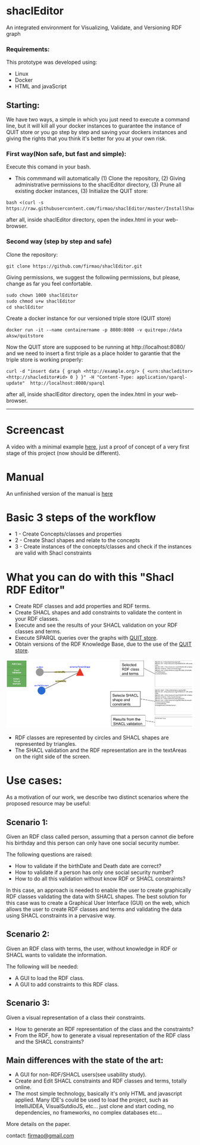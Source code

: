 # shaclEditor
An integrated environment for Visualizing, Validate, and Versioning RDF graph

### Requirements:
This prototype was developed using:
- Linux
- Docker
- HTML and javaScript

## Starting:
We have two ways, a simple in which you just need to execute a command line, but it will kill all your docker instances to guarantee the instance of QUIT store or you go step by step and saving your dockers instances and giving the rights that you think it's better for you at your own risk.

### First way(Non safe, but fast and simple):
Execute this comand in your bash. 
- This commmand will automatically (1) Clone the repository, (2) Giving administrative permissions to the shaclEditor directory, (3) Prune all existing docker instances, (3) Initialize the QUIT store:
```
bash <(curl -s https://raw.githubusercontent.com/firmao/shaclEditor/master/InstallShaclEditor.sh)
```
after all, inside shaclEditor directory, open the index.html in your web-browser.

### Second way (step by step and safe)
Clone the repository:
```
git clone https://github.com/firmao/shaclEditor.git
```
Giving permissions, we suggest the followiing permissions, but please, change as far you feel confortable.
```
sudo chown 1000 shaclEditor
sudo chmod u+w shaclEditor
cd shaclEditor
```
Create a docker instance for our versioned triple store (QUIT store)
```
docker run -it --name containername -p 8080:8080 -v quitrepo:/data aksw/quitstore
```
Now the QUIT store are supposed to be running at http://localhost:8080/ and we need to insert a first triple as a place holder to garantie that the triple store is working properly:
```
curl -d "insert data { graph <http://example.org/> { <urn:shacleditor> <http://shacleditor#id> 0 } }" -H "Content-Type: application/sparql-update"  http://localhost:8080/sparql
```
after all, inside shaclEditor directory, open the index.html in your web-browser.
____________________
# Screencast
A video with a minimal example [here](https://youtu.be/c_3CL3FqVlw), just a proof of concept of a very first stage of this project (now should be different).

# Manual
An unfinished version of the manual is [here](https://docs.google.com/document/d/1nIH84Lys71Trthr5-oNZGwZgfwD6RbWXOZqAJ387evo/edit?usp=sharing)

# Basic 3 steps of the workflow

- 1 - Create Concepts/classes and properties
- 2 - Create Shacl shapes and relate to the concepts
- 3 - Create instances of the concepts/classes and check if the instances are valid with Shacl constraints 

# What you can do with this "Shacl RDF Editor"

- Create RDF classes and add properties and RDF terms.
- Create SHACL shapes and add constraints to validate the content in your RDF classes.
- Execute and see the results of your SHACL validation on your RDF classes and terms.
- Execute SPARQL queries over the graphs with [QUIT store](https://github.com/AKSW/QuitStore/).
- Obtain versions of the RDF Knowledge Base, due to the use of the [QUIT store](https://github.com/AKSW/QuitStore/).

<img src="shaclEditorscreen.png">

- RDF classes are represented by circles and SHACL shapes are represented by triangles.
- The SHACL validation and the RDF representation are in the textAreas on the right side of the screen.

# Use cases:
As a motivation of our work, we describe two distinct scenarios where the proposed resource may be useful:

## Scenario 1: 
Given an RDF class called person, assuming that a person cannot die before his birthday and this person can only have one social security number.

The following questions are raised:
- How to validate if the birthDate and Death date are correct?
- How to validate if a person has only one social security number?
- How to do all this validation without know RDF or SHACL constraints?

In this case, an approach is needed to enable the user to create graphically RDF classes validating the data with SHACL shapes.
The best solution for this case was to create a Graphical User Interface (GUI) on the web, which allows the user to create RDF classes and terms and validating the data using SHACL constraints in a pervasive way.

## Scenario 2:
Given an RDF class with terms, the user, without knowledge in RDF or SHACL wants to validate the information.

The following will be needed:

- A GUI to load the RDF class.
- A GUI to add constraints to this RDF class.

## Scenario 3:
Given a visual representation of a class their constraints.

- How to generate an RDF representation of the class and the constraints?
- From the RDF, how to generate a visual representation of the RDF class and the SHACL constraints?

## Main differences with the state of the art:
- A GUI for non-RDF/SHACL users(see usability study).
- Create and Edit SHACL constraints and RDF classes and terms, totally online.
- The most simple technology, basically it's only HTML and javascript applied. Many IDE's could be used to load the project, such as IntelliJIDEA, VisualSutdioJS, etc... just clone and start coding, no dependencies, no frameworks, no complex databases etc...

More details on the paper. 


contact:
firmao@gmail.com
